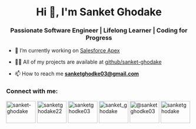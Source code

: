 
<!--

**sanket-ghodake/sanket-ghodake** is a ✨ _special_ ✨ repository because its `README.md` (this file) appears on your GitHub profile.

Here are some ideas to get you started:

- 🔭 I’m currently working on ...
- 🌱 I’m currently learning ...
- 👯 I’m looking to collaborate on ...
- 🤔 I’m looking for help with ...
- 💬 Ask me about ...
- 📫 How to reach me: ...
- 😄 Pronouns: ...
- ⚡ Fun fact: ...
-->

<h1 align="center">Hi 👋, I'm Sanket Ghodake</h1>
<h3 align="center">Passionate Software Engineer | Lifelong Learner | Coding for Progress</h3>

- 🔭 I’m currently working on <a href="https://github.com/sanket-ghodake/Salesforce" target="_blank" rel="noopener noreferrer">Salesforce Apex</a>

- 👨‍💻 All of my projects are available at <a href="https://github.com/sanket-ghodake" target="_blank" rel="noopener noreferrer">github/sanket-ghodake</a>

- 📫 How to reach me **sanketghodke03@gmail.com**

<h3 align="left">Connect with me:</h3>
<p align="left">
<a href="https://linkedin.com/in/sanket-ghodake" target="_blank" rel="noopener noreferrer"><img align="center" src="https://raw.githubusercontent.com/rahuldkjain/github-profile-readme-generator/master/src/images/icons/Social/linked-in-alt.svg" alt="sanket-ghodake" height="60" width="80" /></a>
<a href="https://instagram.com/sanketghodake22" target="_blank" rel="noopener noreferrer"><img align="center" src="https://raw.githubusercontent.com/rahuldkjain/github-profile-readme-generator/master/src/images/icons/Social/instagram.svg" alt="sanketghodake22" height="60" width="80" /></a>
<a href="https://www.hackerrank.com/sanketghodke03" target="_blank" rel="noopener noreferrer"><img align="center" src="https://raw.githubusercontent.com/rahuldkjain/github-profile-readme-generator/master/src/images/icons/Social/hackerrank.svg" alt="sanketghodke03" height="60" width="80" /></a>
<a href="https://www.leetcode.com/sanket_ghodake" target="_blank" rel="noopener noreferrer"><img align="center" src="https://raw.githubusercontent.com/rahuldkjain/github-profile-readme-generator/master/src/images/icons/Social/leet-code.svg" alt="sanket_ghodake" height="60" width="80" /></a>
<a href="https://www.hackerearth.com/@sanketghodke03" target="_blank" rel="noopener noreferrer"><img align="center" src="https://raw.githubusercontent.com/rahuldkjain/github-profile-readme-generator/master/src/images/icons/Social/hackerearth.svg" alt="@sanketghodke03" height="60" width="80" /></a>
<a href="https://www.salesforce.com/trailblazer/sanketghodake" target="_blank" rel="noopener noreferrer"><img align="center" src="https://c1.sfdcstatic.com/content/dam/sfdc-docs/www/logos/logo-salesforce.svg" alt="sanketghodake" height="60" width="80" /></a>
</p>

<!--- Created using GitHub Profile README Generator
<p align="right">
<a href="https://rahuldkjain.github.io/gh-profile-readme-generator/" target="_blank" rel="noopener noreferrer"><img align="center" src="https://rahuldkjain.github.io/gh-profile-readme-generator/static/mdg-040f54e2f6c858e0a3dcf568c3f2b6f1.png" alt="Created using GitHub Profile README Generator" height="30" width="40" /></a>
</p>
--->
